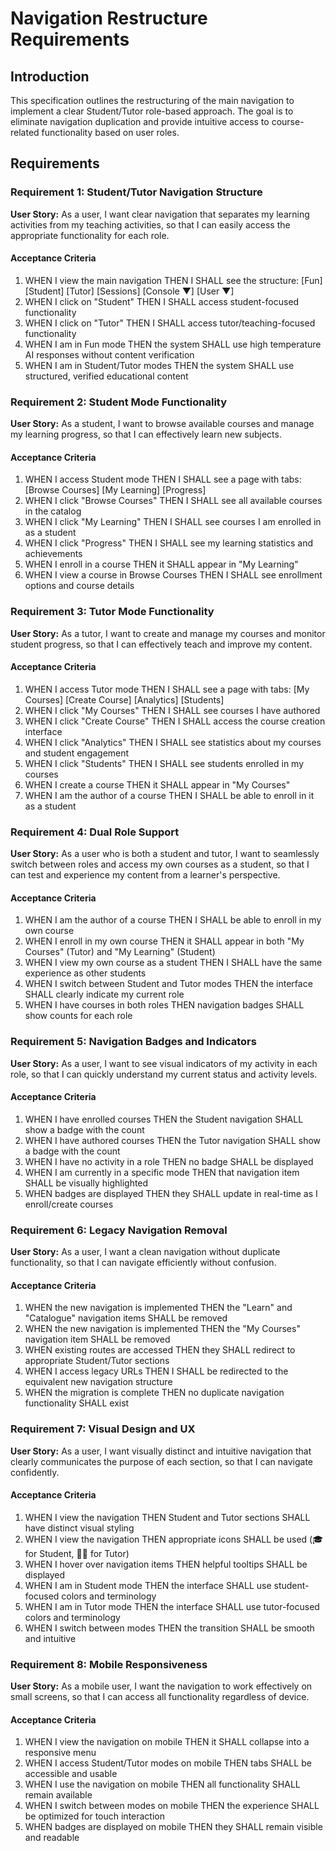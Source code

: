 # Navigation Restructure Requirements

## Introduction

This specification outlines the restructuring of the main navigation to implement a clear Student/Tutor role-based approach. The goal is to eliminate navigation duplication and provide intuitive access to course-related functionality based on user roles.

## Requirements

### Requirement 1: Student/Tutor Navigation Structure

**User Story:** As a user, I want clear navigation that separates my learning activities from my teaching activities, so that I can easily access the appropriate functionality for each role.

#### Acceptance Criteria

1. WHEN I view the main navigation THEN I SHALL see the structure: [Fun] [Student] [Tutor] [Sessions] [Console ▼] [User ▼]
2. WHEN I click on "Student" THEN I SHALL access student-focused functionality
3. WHEN I click on "Tutor" THEN I SHALL access tutor/teaching-focused functionality
4. WHEN I am in Fun mode THEN the system SHALL use high temperature AI responses without content verification
5. WHEN I am in Student/Tutor modes THEN the system SHALL use structured, verified educational content

### Requirement 2: Student Mode Functionality

**User Story:** As a student, I want to browse available courses and manage my learning progress, so that I can effectively learn new subjects.

#### Acceptance Criteria

1. WHEN I access Student mode THEN I SHALL see a page with tabs: [Browse Courses] [My Learning] [Progress]
2. WHEN I click "Browse Courses" THEN I SHALL see all available courses in the catalog
3. WHEN I click "My Learning" THEN I SHALL see courses I am enrolled in as a student
4. WHEN I click "Progress" THEN I SHALL see my learning statistics and achievements
5. WHEN I enroll in a course THEN it SHALL appear in "My Learning"
6. WHEN I view a course in Browse Courses THEN I SHALL see enrollment options and course details

### Requirement 3: Tutor Mode Functionality

**User Story:** As a tutor, I want to create and manage my courses and monitor student progress, so that I can effectively teach and improve my content.

#### Acceptance Criteria

1. WHEN I access Tutor mode THEN I SHALL see a page with tabs: [My Courses] [Create Course] [Analytics] [Students]
2. WHEN I click "My Courses" THEN I SHALL see courses I have authored
3. WHEN I click "Create Course" THEN I SHALL access the course creation interface
4. WHEN I click "Analytics" THEN I SHALL see statistics about my courses and student engagement
5. WHEN I click "Students" THEN I SHALL see students enrolled in my courses
6. WHEN I create a course THEN it SHALL appear in "My Courses"
7. WHEN I am the author of a course THEN I SHALL be able to enroll in it as a student

### Requirement 4: Dual Role Support

**User Story:** As a user who is both a student and tutor, I want to seamlessly switch between roles and access my own courses as a student, so that I can test and experience my content from a learner's perspective.

#### Acceptance Criteria

1. WHEN I am the author of a course THEN I SHALL be able to enroll in my own course
2. WHEN I enroll in my own course THEN it SHALL appear in both "My Courses" (Tutor) and "My Learning" (Student)
3. WHEN I view my own course as a student THEN I SHALL have the same experience as other students
4. WHEN I switch between Student and Tutor modes THEN the interface SHALL clearly indicate my current role
5. WHEN I have courses in both roles THEN navigation badges SHALL show counts for each role

### Requirement 5: Navigation Badges and Indicators

**User Story:** As a user, I want to see visual indicators of my activity in each role, so that I can quickly understand my current status and activity levels.

#### Acceptance Criteria

1. WHEN I have enrolled courses THEN the Student navigation SHALL show a badge with the count
2. WHEN I have authored courses THEN the Tutor navigation SHALL show a badge with the count
3. WHEN I have no activity in a role THEN no badge SHALL be displayed
4. WHEN I am currently in a specific mode THEN that navigation item SHALL be visually highlighted
5. WHEN badges are displayed THEN they SHALL update in real-time as I enroll/create courses

### Requirement 6: Legacy Navigation Removal

**User Story:** As a user, I want a clean navigation without duplicate functionality, so that I can navigate efficiently without confusion.

#### Acceptance Criteria

1. WHEN the new navigation is implemented THEN the "Learn" and "Catalogue" navigation items SHALL be removed
2. WHEN the new navigation is implemented THEN the "My Courses" navigation item SHALL be removed
3. WHEN existing routes are accessed THEN they SHALL redirect to appropriate Student/Tutor sections
4. WHEN I access legacy URLs THEN I SHALL be redirected to the equivalent new navigation structure
5. WHEN the migration is complete THEN no duplicate navigation functionality SHALL exist

### Requirement 7: Visual Design and UX

**User Story:** As a user, I want visually distinct and intuitive navigation that clearly communicates the purpose of each section, so that I can navigate confidently.

#### Acceptance Criteria

1. WHEN I view the navigation THEN Student and Tutor sections SHALL have distinct visual styling
2. WHEN I view the navigation THEN appropriate icons SHALL be used (🎓 for Student, 👨‍🏫 for Tutor)
3. WHEN I hover over navigation items THEN helpful tooltips SHALL be displayed
4. WHEN I am in Student mode THEN the interface SHALL use student-focused colors and terminology
5. WHEN I am in Tutor mode THEN the interface SHALL use tutor-focused colors and terminology
6. WHEN I switch between modes THEN the transition SHALL be smooth and intuitive

### Requirement 8: Mobile Responsiveness

**User Story:** As a mobile user, I want the navigation to work effectively on small screens, so that I can access all functionality regardless of device.

#### Acceptance Criteria

1. WHEN I view the navigation on mobile THEN it SHALL collapse into a responsive menu
2. WHEN I access Student/Tutor modes on mobile THEN tabs SHALL be accessible and usable
3. WHEN I use the navigation on mobile THEN all functionality SHALL remain available
4. WHEN I switch between modes on mobile THEN the experience SHALL be optimized for touch interaction
5. WHEN badges are displayed on mobile THEN they SHALL remain visible and readable
